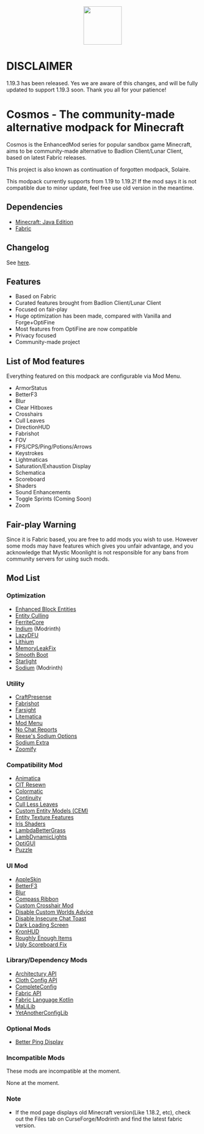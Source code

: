 <center><img src="https://user-images.githubusercontent.com/25527589/189676425-8184a3db-f04a-416d-8b7b-7da944e4f0f5.svg" width="100"></img></center>

# DISCLAIMER
1.19.3 has been released. Yes we are aware of this changes, and will be fully updated to support 1.19.3 soon. Thank you all for your patience!

# Cosmos - The community-made alternative modpack for Minecraft
Cosmos is the EnhancedMod series for popular sandbox game Minecraft, aims to be community-made alternative to Badlion Client/Lunar Client, based on latest Fabric releases.

This project is also known as continuation of forgotten modpack, Solaire.

This modpack currently supports from 1.19 to 1.19.2! If the mod says it is not compatible due to minor update, feel free use old version in the meantime.

## Dependencies
* [Minecraft: Java Edition](https://minecraft.net)
* [Fabric](https://fabricmc.net/)

## Changelog
See [here](https://github.com/MysticMoonlight/EnhancedMod/blob/main/cosmos/stable/CHANGELOG.md).

## Features
* Based on Fabric
* Curated features brought from Badlion Client/Lunar Client
* Focused on fair-play
* Huge optimization has been made, compared with Vanilla and Forge+OptiFine
* Most features from OptiFine are now compatible
* Privacy focused
* Community-made project

## List of Mod features
Everything featured on this modpack are configurable via Mod Menu.
* ArmorStatus
* BetterF3
* Blur
* Clear Hitboxes
* Crosshairs
* Cull Leaves
* DirectionHUD
* Fabrishot
* FOV
* FPS/CPS/Ping/Potions/Arrows
* Keystrokes
* Lightmaticas
* Saturation/Exhaustion Display
* Schematica
* Scoreboard
* Shaders
* Sound Enhancements
* Toggle Sprints (Coming Soon)
* Zoom

## Fair-play Warning
Since it is Fabric based, you are free to add mods you wish to use. However some mods may have features which gives you unfair advantage, and you acknowledge that Mystic Moonlight is not responsible for any bans from community servers for using such mods.

## Mod List
### Optimization
* [Enhanced Block Entities](https://www.curseforge.com/minecraft/mc-mods/enhanced-block-entities)
* [Entity Culling](https://www.curseforge.com/minecraft/mc-mods/entityculling)
* [FerriteCore](https://www.curseforge.com/minecraft/mc-mods/ferritecore-fabric)
* [Indium](https://www.modrinth.com/mod/indium/) (Modrinth)
* [LazyDFU](https://www.curseforge.com/minecraft/mc-mods/lazydfu)
* [Lithium](https://www.curseforge.com/minecraft/mc-mods/lithium)
* [MemoryLeakFix](https://www.curseforge.com/minecraft/mc-mods/memoryleakfix)
* [Smooth Boot](https://www.curseforge.com/minecraft/mc-mods/smooth-boot)
* [Starlight](https://www.curseforge.com/minecraft/mc-mods/starlight)
* [Sodium](https://modrinth.com/mod/sodium) (Modrinth)

### Utility
* [CraftPresense](https://www.curseforge.com/minecraft/mc-mods/craftpresence)
* [Fabrishot](https://www.curseforge.com/minecraft/mc-mods/fabrishot)
* [Farsight](https://www.curseforge.com/minecraft/mc-mods/farsight-fabric)
* [Litematica](https://www.curseforge.com/minecraft/mc-mods/litematica)
* [Mod Menu](https://www.curseforge.com/minecraft/mc-mods/modmenu)
* [No Chat Reports](https://www.curseforge.com/minecraft/mc-mods/no-chat-reports)
* [Reese's Sodium Options](https://www.curseforge.com/minecraft/mc-mods/reeses-sodium-options)
* [Sodium Extra](https://www.curseforge.com/minecraft/mc-mods/sodium-extra)
* [Zoomify](https://www.curseforge.com/minecraft/mc-mods/zoomify)

### Compatibility Mod
* [Animatica](https://www.curseforge.com/minecraft/mc-mods/animatica)
* [CIT Resewn](https://www.curseforge.com/minecraft/mc-mods/cit-resewn)
* [Colormatic](https://www.curseforge.com/minecraft/mc-mods/colormatic)
* [Continuity](https://www.curseforge.com/minecraft/mc-mods/continuity)
* [Cull Less Leaves](https://www.curseforge.com/minecraft/mc-mods/cull-less-leaves)
* [Custom Entity Models (CEM)](https://www.curseforge.com/minecraft/mc-mods/custom-entity-models-cem)
* [Entity Texture Features](https://www.curseforge.com/minecraft/mc-mods/entity-texture-features-fabric)
* [Iris Shaders](https://www.curseforge.com/minecraft/mc-mods/irisshaders)
* [LambdaBetterGrass](https://www.curseforge.com/minecraft/mc-mods/lambdabettergrass)
* [LambDynamicLights](https://www.curseforge.com/minecraft/mc-mods/lambdynamiclights)
* [OptiGUI](https://www.curseforge.com/minecraft/mc-mods/optigui)
* [Puzzle](https://www.curseforge.com/minecraft/mc-mods/puzzle)

### UI Mod
* [AppleSkin](https://www.curseforge.com/minecraft/mc-mods/appleskin)
* [BetterF3](https://www.curseforge.com/minecraft/mc-mods/betterf3)
* [Blur](https://www.curseforge.com/minecraft/mc-mods/blur-fabric)
* [Compass Ribbon](https://www.curseforge.com/minecraft/mc-mods/compass-ribbon)
* [Custom Crosshair Mod](https://www.curseforge.com/minecraft/mc-mods/custom-crosshair-mod)
* [Disable Custom Worlds Advice](https://www.curseforge.com/minecraft/mc-mods/fabric-disable-custom-worlds-advice)
* [Disable Insecure Chat Toast](https://www.curseforge.com/minecraft/mc-mods/disable-insecure-chat-toast)
* [Dark Loading Screen](https://www.curseforge.com/minecraft/mc-mods/dark-loading-screen)
* [KronHUD](https://www.curseforge.com/minecraft/mc-mods/kronhud)
* [Roughly Enough Items](https://modrinth.com/mod/roughly-enough-items)
* [Ugly Scoreboard Fix](https://www.curseforge.com/minecraft/mc-mods/ugly-scoreboard-fix)

### Library/Dependency Mods
* [Architectury API](https://www.curseforge.com/minecraft/mc-mods/architectury-api)
* [Cloth Config API](https://www.curseforge.com/minecraft/mc-mods/cloth-config)
* [CompleteConfig](https://www.curseforge.com/minecraft/mc-mods/completeconfig)
* [Fabric API](https://www.curseforge.com/minecraft/mc-mods/fabric-api)
* [Fabric Language Kotlin](https://www.curseforge.com/minecraft/mc-mods/fabric-language-kotlin)
* [MaLiLib](https://www.curseforge.com/minecraft/mc-mods/malilib)
* [YetAnotherConfigLib](https://www.curseforge.com/minecraft/mc-mods/yacl)

### Optional Mods
* [Better Ping Display](https://www.curseforge.com/minecraft/mc-mods/better-ping-display-fabric)

### Incompatible Mods
These mods are incompatible at the moment.

None at the moment.

### Note
* If the mod page displays old Minecraft version(Like 1.18.2, etc), check out the Files tab on CurseForge/Modrinth and find the latest fabric version.

